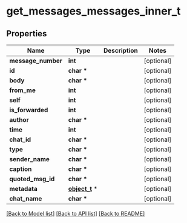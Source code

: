 # get_messages_messages_inner_t

## Properties
Name | Type | Description | Notes
------------ | ------------- | ------------- | -------------
**message_number** | **int** |  | [optional] 
**id** | **char \*** |  | [optional] 
**body** | **char \*** |  | [optional] 
**from_me** | **int** |  | [optional] 
**self** | **int** |  | [optional] 
**is_forwarded** | **int** |  | [optional] 
**author** | **char \*** |  | [optional] 
**time** | **int** |  | [optional] 
**chat_id** | **char \*** |  | [optional] 
**type** | **char \*** |  | [optional] 
**sender_name** | **char \*** |  | [optional] 
**caption** | **char \*** |  | [optional] 
**quoted_msg_id** | **char \*** |  | [optional] 
**metadata** | [**object_t**](.md) \* |  | [optional] 
**chat_name** | **char \*** |  | [optional] 

[[Back to Model list]](../README.md#documentation-for-models) [[Back to API list]](../README.md#documentation-for-api-endpoints) [[Back to README]](../README.md)


